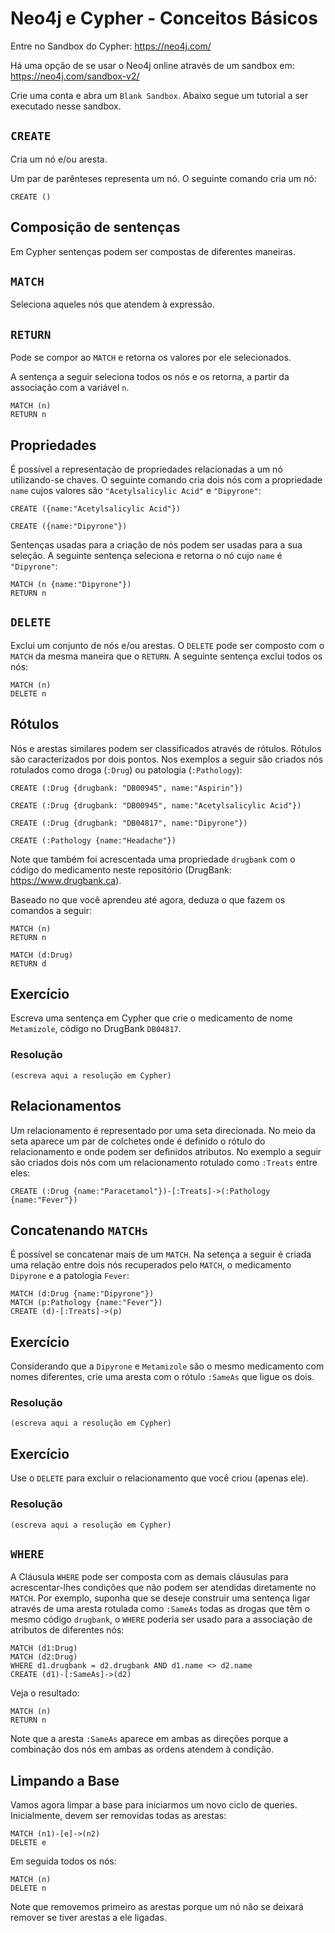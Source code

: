 # Neo4j e Cypher - Conceitos Básicos

Entre no Sandbox do Cypher: https://neo4j.com/

Há uma opção de se usar o Neo4j online através de um sandbox em: https://neo4j.com/sandbox-v2/

Crie uma conta e abra um `Blank Sandbox`. Abaixo segue um tutorial a ser executado nesse sandbox.

## `CREATE`

Cria um nó e/ou aresta.

Um par de parênteses representa um nó. O seguinte comando cria um nó:
~~~cypher
CREATE ()
~~~

## Composição de sentenças
Em Cypher sentenças podem ser compostas de diferentes maneiras.

## `MATCH`

Seleciona aqueles nós que atendem à expressão.

## `RETURN`

Pode se compor ao `MATCH` e retorna os valores por ele selecionados.

A sentença a seguir seleciona todos os nós e os retorna, a partir da associação com a variável `n`.

~~~cypher
MATCH (n)
RETURN n
~~~

## Propriedades

É possível a representação de propriedades relacionadas a um nó utilizando-se chaves. O seguinte comando cria dois nós com a propriedade `name` cujos valores são `"Acetylsalicylic Acid"` e `"Dipyrone"`:

~~~cypher
CREATE ({name:"Acetylsalicylic Acid"})

CREATE ({name:"Dipyrone"})
~~~

Sentenças usadas para a criação de nós podem ser usadas para a sua seleção. A seguinte sentença seleciona e retorna o nó cujo `name` é `"Dipyrone"`:

~~~cypher
MATCH (n {name:"Dipyrone"})
RETURN n
~~~

## `DELETE`

Exclui um conjunto de nós e/ou arestas. O `DELETE` pode ser composto com o `MATCH` da mesma maneira que o `RETURN`. A seguinte sentença exclui todos os nós:

~~~cypher
MATCH (n)
DELETE n
~~~

## Rótulos

Nós e arestas similares podem ser classificados através de rótulos. Rótulos são caracterizados por dois pontos. Nos exemplos a seguir são criados nós rotulados como droga (`:Drug`) ou patologia (`:Pathology`):

~~~cypher
CREATE (:Drug {drugbank: "DB00945", name:"Aspirin"})

CREATE (:Drug {drugbank: "DB00945", name:"Acetylsalicylic Acid"})

CREATE (:Drug {drugbank: "DB04817", name:"Dipyrone"})

CREATE (:Pathology {name:"Headache"})
~~~

Note que também foi acrescentada uma propriedade `drugbank` com o código do medicamento neste repositório (DrugBank: https://www.drugbank.ca).

Baseado no que você aprendeu até agora, deduza o que fazem os comandos a seguir:

~~~cypher
MATCH (n)
RETURN n

MATCH (d:Drug)
RETURN d
~~~

## Exercício

Escreva uma sentença em Cypher que crie o medicamento de nome `Metamizole`, código no DrugBank `DB04817`.

### Resolução
~~~cypher
(escreva aqui a resolução em Cypher)
~~~

## Relacionamentos

Um relacionamento é representado por uma seta direcionada. No meio da seta aparece um par de colchetes onde é definido o rótulo do relacionamento e onde podem ser definidos atributos. No exemplo a seguir são criados dois nós com um relacionamento rotulado como `:Treats` entre eles:

~~~cypher
CREATE (:Drug {name:"Paracetamol"})-[:Treats]->(:Pathology {name:"Fever"})
~~~

## Concatenando `MATCHs`

É possível se concatenar mais de um `MATCH`. Na setença a seguir é criada uma relação entre dois nós recuperados pelo `MATCH`, o medicamento `Dipyrone` e a patologia `Fever`:

~~~cypher
MATCH (d:Drug {name:"Dipyrone"})
MATCH (p:Pathology {name:"Fever"})
CREATE (d)-[:Treats]->(p)
~~~

## Exercício

Considerando que a `Dipyrone` e `Metamizole` são o mesmo medicamento com nomes diferentes, crie uma aresta com o rótulo `:SameAs` que ligue os dois.

### Resolução
~~~cypher
(escreva aqui a resolução em Cypher)
~~~

## Exercício

Use o `DELETE` para excluir o relacionamento que você criou (apenas ele).

### Resolução
~~~cypher
(escreva aqui a resolução em Cypher)
~~~

## `WHERE`

A Cláusula `WHERE` pode ser composta com as demais cláusulas para acrescentar-lhes condições que não podem ser atendidas diretamente no `MATCH`. Por exemplo, suponha que se deseje construir uma sentença ligar através de uma aresta rotulada como `:SameAs` todas as drogas que têm o mesmo código `drugbank`, o `WHERE` poderia ser usado para a associação de atributos de diferentes nós:

~~~cypher
MATCH (d1:Drug)
MATCH (d2:Drug)
WHERE d1.drugbank = d2.drugbank AND d1.name <> d2.name
CREATE (d1)-[:SameAs]->(d2)
~~~

Veja o resultado:
~~~cypher
MATCH (n)
RETURN n
~~~

Note que a aresta `:SameAs` aparece em ambas as direções porque a combinação dos nós em ambas as ordens atendem à condição.

## Limpando a Base

Vamos agora limpar a base para iniciarmos um novo ciclo de queries. Inicialmente, devem ser removidas todas as arestas:

~~~cypher
MATCH (n1)-[e]->(n2)
DELETE e
~~~

Em seguida todos os nós:

~~~cypher
MATCH (n)
DELETE n
~~~

Note que removemos primeiro as arestas porque um nó não se deixará remover se tiver arestas a ele ligadas.